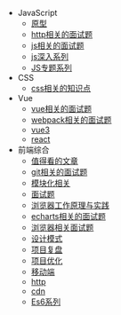 - JavaScript
  - [原型](frontEnd/prototype.md)
  - [http相关的面试题](frontEnd/http.md)
  - [js相关的面试题](frontEnd/jsInterview.md)
  - [js深入系列](frontEnd/js深入系列.md)
  - [JS专题系列](frontEnd/JS专题系列.md)
- CSS
  - [css相关的知识点](frontEnd/css.md)
- Vue
  - [vue相关的面试题](frontEnd/vueInterview.md)
  - [webpack相关的面试题](frontEnd/webpack.md)
  - [vue3](frontEnd/vue3.0.md)
  - [react](frontEnd/react.md)
- 前端综合
  - [值得看的文章](frontEnd/article.md)
  - [git相关的面试题](frontEnd/git.md)
  - [模块化相关](frontEnd/模块化相关.md)
  - [面试题](frontEnd/面试题.md)
  - [浏览器工作原理与实践](frontEnd/浏览器工作原理与实践.md)
  - [echarts相关的面试题](frontEnd/echarts.md)
  - [浏览器相关面试题](frontEnd/browser.md)
  - [设计模式](frontEnd/设计模式.md)
  - [项目复盘](frontEnd/项目复盘.md)
  - [项目优化](frontEnd/项目优化.md)
  - [移动端](frontEnd/移动端兼容问题.md)
  - [http](frontEnd/http.md)
  - [cdn](frontEnd/cdn.md)
  - [Es6系列](frontEnd/Es6系列.md)
